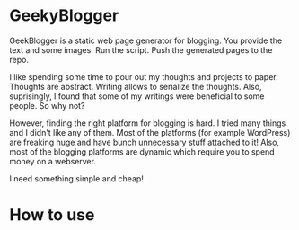 # GeekyBlogger
GeekBlogger is a static web page generator for blogging. You provide the text and some images. Run the script. Push the generated pages to the repo. 

I like spending some time to pour out my thoughts and projects to paper. Thoughts are abstract. Writing allows to serialize the thoughts. Also, suprisingly, I found that some of my writings were beneficial to some people. So why not?

However, finding the right platform for blogging is hard. I tried many things and I didn't like any of them. Most of the platforms (for example WordPress) are freaking huge and have bunch unnecessary stuff attached to it! Also, most of the blogging platforms are dynamic which require you to spend money on a webserver. 

I need something simple and cheap!

# How to use
